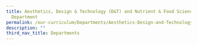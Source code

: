 ```yaml
---
title: Aesthetics, Design & Technology (D&T) and Nutrient & Food Science (NFS)
  Department
permalink: /our-curriculum/Departments/Aesthetics-Design-and-Technology-DT-and-Nutrient-and-Food-Science-NFS/
description: ""
third_nav_title: Departments
---
```

